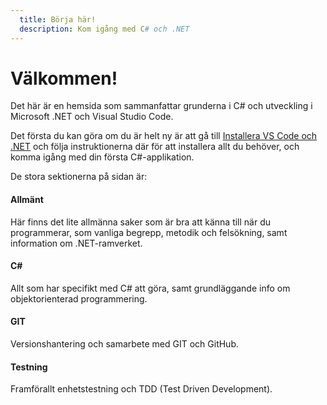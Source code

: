```yaml
---
  title: Börja här!
  description: Kom igång med C# och .NET
---
```


# Välkommen!

Det här är en hemsida som sammanfattar grunderna i C# och utveckling i Microsoft .NET och Visual Studio Code.

Det första du kan göra om du är helt ny är att gå till [Installera VS Code och .NET](./Övrigt/Guider/quickstart.md) och följa instruktionerna där för att installera allt du behöver, och komma igång med din första C#-applikation.

De stora sektionerna på sidan är:

#### Allmänt
Här finns det lite allmänna saker som är bra att känna till när du programmerar, som vanliga begrepp, metodik och felsökning, samt information om .NET-ramverket. 

#### C\#
Allt som har specifikt med C# att göra, samt grundläggande info om objektorienterad programmering.

#### GIT
Versionshantering och samarbete med GIT och GitHub.

#### Testning
Framförallt enhetstestning och TDD (Test Driven Development).